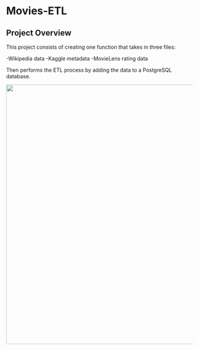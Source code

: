 # Movies-ETL

## Project Overview

This project consists of creating one function that takes in three files:

-Wikipedia data
-Kaggle metadata
-MovieLens rating data

Then performs the ETL process by adding the data to a PostgreSQL database.

<img src="Movies-ETL/movies_query.PNG" width="700">
